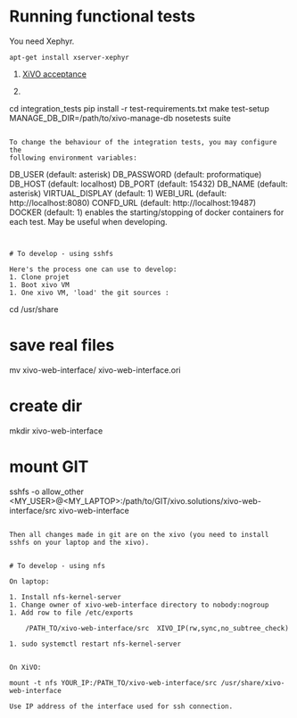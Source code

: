 # Running functional tests

You need Xephyr.

    apt-get install xserver-xephyr 

1. [XiVO acceptance](https://gitlab.com/xivo.solutions/xivo-acceptance)
2. ```
cd integration_tests
pip install -r test-requirements.txt
make test-setup MANAGE_DB_DIR=/path/to/xivo-manage-db
nosetests suite
```

To change the behaviour of the integration tests, you may configure the
following environment variables:

```
DB_USER (default: asterisk)
DB_PASSWORD (default: proformatique)
DB_HOST (default: localhost)
DB_PORT (default: 15432)
DB_NAME (default: asterisk)
VIRTUAL_DISPLAY (default: 1)
WEBI_URL (default: http://localhost:8080)
CONFD_URL (default: http://localhost:19487)
DOCKER (default: 1) enables the starting/stopping of docker containers for each
    test. May be useful when developing.
```


# To develop - using sshfs

Here's the process one can use to develop:
1. Clone projet
1. Boot xivo VM
1. One xivo VM, 'load' the git sources :
```
cd /usr/share
# save real files
mv xivo-web-interface/ xivo-web-interface.ori
# create dir
mkdir xivo-web-interface
# mount GIT
sshfs -o allow_other <MY_USER>@<MY_LAPTOP>:/path/to/GIT/xivo.solutions/xivo-web-interface/src xivo-web-interface
```

Then all changes made in git are on the xivo (you need to install sshfs on your laptop and the xivo).


# To develop - using nfs

On laptop:

1. Install nfs-kernel-server
1. Change owner of xivo-web-interface directory to nobody:nogroup
1. Add row to file /etc/exports

	/PATH_TO/xivo-web-interface/src  XIVO_IP(rw,sync,no_subtree_check)

1. sudo systemctl restart nfs-kernel-server


On XiVO:

mount -t nfs YOUR_IP:/PATH_TO/xivo-web-interface/src /usr/share/xivo-web-interface

Use IP address of the interface used for ssh connection.
